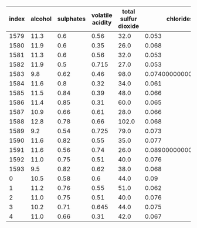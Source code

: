 |index|alcohol|sulphates|volatile acidity|total sulfur dioxide|chlorides|density|
|:-----|-------|---------|----------------|--------------------|---------|-------|
| 1579 | 11.3 | 0.6 | 0.56 | 32.0 | 0.053 | 0.9940200000000001 |
| 1580 | 11.9 | 0.6 | 0.35 | 26.0 | 0.068 | 0.9947 |
| 1581 | 11.3 | 0.6 | 0.56 | 32.0 | 0.053 | 0.9940200000000001 |
| 1582 | 11.9 | 0.5 | 0.715 | 27.0 | 0.053 | 0.9936200000000001 |
| 1583 | 9.8 | 0.62 | 0.46 | 98.0 | 0.07400000000000001 | 0.9957799999999999 |
| 1584 | 11.6 | 0.8 | 0.32 | 34.0 | 0.061 | 0.99484 |
| 1585 | 11.5 | 0.84 | 0.39 | 48.0 | 0.066 | 0.9949399999999999 |
| 1586 | 11.4 | 0.85 | 0.31 | 60.0 | 0.065 | 0.99492 |
| 1587 | 10.9 | 0.66 | 0.61 | 28.0 | 0.066 | 0.9948299999999999 |
| 1588 | 12.8 | 0.78 | 0.66 | 102.0 | 0.068 | 0.9941399999999999 |
| 1589 | 9.2 | 0.54 | 0.725 | 79.0 | 0.073 | 0.9977 |
| 1590 | 11.6 | 0.82 | 0.55 | 35.0 | 0.077 | 0.9931399999999999 |
| 1591 | 11.6 | 0.56 | 0.74 | 26.0 | 0.08900000000000001 | 0.9940200000000001 |
| 1592 | 11.0 | 0.75 | 0.51 | 40.0 | 0.076 | 0.99574 |
| 1593 | 9.5 | 0.82 | 0.62 | 38.0 | 0.068 | 0.99651 |
| 0 | 10.5 | 0.58 | 0.6 | 44.0 | 0.09 | 0.9949 |
| 1 | 11.2 | 0.76 | 0.55 | 51.0 | 0.062 | 0.9951200000000001 |
| 2 | 11.0 | 0.75 | 0.51 | 40.0 | 0.076 | 0.99574 |
| 3 | 10.2 | 0.71 | 0.645 | 44.0 | 0.075 | 0.9954700000000001 |
| 4 | 11.0 | 0.66 | 0.31 | 42.0 | 0.067 | 0.99549 |
